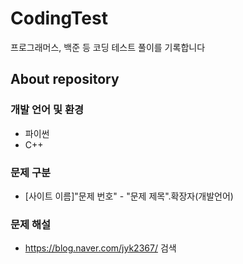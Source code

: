 # CodingTest
프로그래머스, 백준 등 코딩 테스트 풀이를 기록합니다



## About repository
### 개발 언어 및 환경
- 파이썬
- C++

### 문제 구분
- [사이트 이름]"문제 번호" - "문제 제목".확장자(개발언어)

### 문제 해설

- https://blog.naver.com/jyk2367/ 검색
